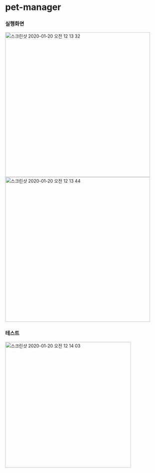 # pet-manager

### 실행화면
<img width="463" alt="스크린샷 2020-01-20 오전 12 13 32" src="https://user-images.githubusercontent.com/39197978/72683335-db701b80-3b19-11ea-96a7-5ad3f4dab109.png">
<img width="463" alt="스크린샷 2020-01-20 오전 12 13 44" src="https://user-images.githubusercontent.com/39197978/72683336-db701b80-3b19-11ea-87bd-224629208d58.png">

### 테스트
<img width="402" alt="스크린샷 2020-01-20 오전 12 14 03" src="https://user-images.githubusercontent.com/39197978/72683337-db701b80-3b19-11ea-8b2e-a8d7daa89d57.png">
